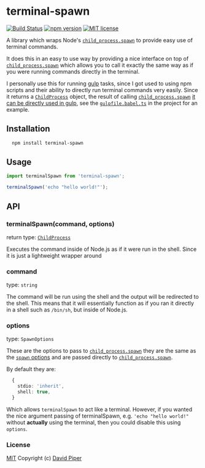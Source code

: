 # terminal-spawn

[![Build Status](https://travis-ci.com/dbpiper/terminal-spawn.svg?branch=master)](https://travis-ci.com/dbpiper/terminal-spawn)
[![npm version](http://img.shields.io/npm/v/terminal-spawn.svg?style=flat)](https://npmjs.org/package/terminal-spawn 'View this project on npm')
[![MIT license](http://img.shields.io/badge/license-MIT-brightgreen.svg)](http://opensource.org/licenses/MIT)

A library which wraps Node's [`child_process.spawn`](https://nodejs.org/api/child_process.html#child_process_child_process_spawn_command_args_options) to provide easy use of terminal commands.

It does this in an easy to use way by providing a nice interface on top of
[`child_process.spawn`](https://nodejs.org/api/child_process.html#child_process_child_process_spawn_command_args_options) which allows you to call it exactly the same way as if
you were running commands directly in the terminal.

I personally use this for running [gulp](https://github.com/gulpjs/gulp) tasks, since I got used to using npm scripts and their ability to directly run terminal commands very easily. Since it returns a [`ChildProcess`](https://nodejs.org/api/child_process.html#child_process_child_process) object, the result of calling [`child_process.spawn`](https://nodejs.org/api/child_process.html#child_process_child_process_spawn_command_args_options) [it can be directly used in gulp](https://gulpjs.com/docs/en/getting-started/async-completion#returning-a-child-process), see the [`gulpfile.babel.ts`](https://github.com/dbpiper/terminal-spawn/blob/master/gulpfile.babel.ts) in the project for an example.

## Installation

```sh
  npm install terminal-spawn
```

## Usage

```typescript
import terminalSpawn from 'terminal-spawn';

terminalSpawn('echo "hello world!"');
```

## API

### terminalSpawn(command, options)

return type: [`ChildProcess`](https://nodejs.org/api/child_process.html#child_process_child_process)

Executes the command inside of Node.js as if it were run in the shell. Since it is just a lightweight wrapper around

### command

type: `string`

The command will be run using the shell and the output will be redirected to the shell. This means that it will essentially function as if you ran it directly in a shell such as `/bin/sh`, but inside of Node.js.

### options

type: `SpawnOptions`

These are the options to pass to [`child_process.spawn`](https://nodejs.org/api/child_process.html#child_process_child_process_spawn_command_args_options) they are the same as the [`spawn` options](https://nodejs.org/api/child_process.html#child_process_child_process_spawn_command_args_options) and are passed directly to [`child_process.spawn`](https://nodejs.org/api/child_process.html#child_process_child_process_spawn_command_args_options).

By default they are:

```ts
  {
    stdio: 'inherit',
    shell: true,
  }
```

Which allows `terminalSpawn` to act like a terminal. However, if you wanted the nice argument passing of terminalSpawn, e.g. `'echo "hello world!"` without **actually** using the terminal, then you could disable this using `options`.

### License

[MIT](https://github.com/dbpiper/terminal-spawn/blob/master/LICENSE) Copyright (c) [David Piper](https://github.com/dbpiper)
